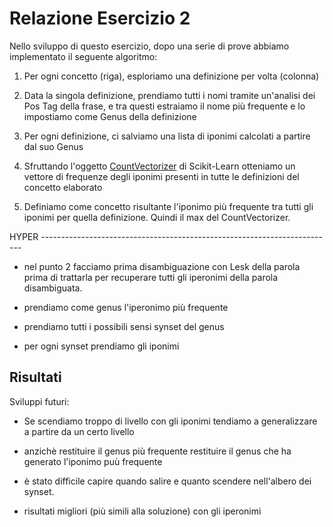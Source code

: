 # Relazione Esercizio 2

Nello sviluppo di questo esercizio, dopo una serie di prove abbiamo implementato il seguente algoritmo:

1. Per ogni concetto (riga), esploriamo una definizione per volta (colonna)

2. Data la singola definizione, prendiamo tutti i nomi tramite un'analisi dei Pos Tag della frase, e tra questi estraiamo il nome più frequente e lo impostiamo come Genus della definizione

3. Per ogni definizione, ci salviamo una lista di iponimi calcolati a partire dal suo Genus

4. Sfruttando l'oggetto [CountVectorizer](https://scikit-learn.org/stable/modules/generated/sklearn.feature_extraction.text.CountVectorizer.html#sklearn.feature_extraction.text.CountVectorizer) di Scikit-Learn otteniamo un vettore di frequenze degli iponimi presenti in tutte le definizioni del concetto elaborato

5. Definiamo come concetto risultante l'iponimo più frequente tra tutti gli iponimi per quella definizione. Quindi il max del CountVectorizer.

HYPER -------------------------------------------------------------------------

- nel punto 2 facciamo prima disambiguazione con Lesk della parola prima di trattarla per recuperare tutti gli iperonimi della parola disambiguata.

- prendiamo come genus l'iperonimo più frequente

- prendiamo tutti i possibili sensi synset del genus

- per ogni synset prendiamo gli iponimi

## Risultati

Sviluppi futuri:

- Se scendiamo troppo di livello con gli iponimi tendiamo a generalizzare a partire da un certo livello

- anzichè restituire il genus più frequente restituire il genus che ha generato l'iponimo puù frequente

- è stato difficile capire quando salire e quanto scendere nell'albero dei synset.

- risultati migliori (più simili alla soluzione) con gli iperonimi
